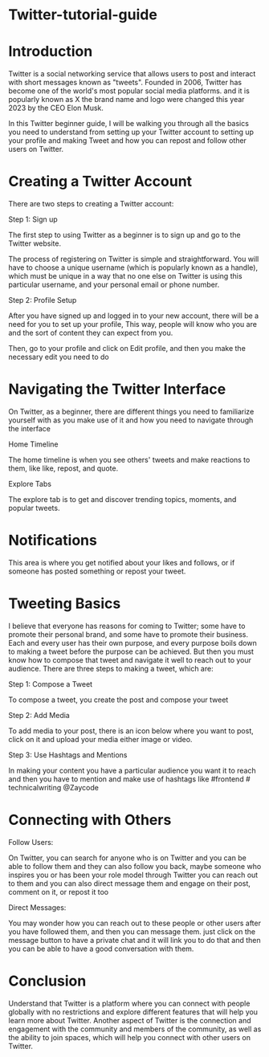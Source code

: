 # Twitter-tutorial-guide
# Introduction

Twitter is a social networking service that allows users to post and interact with short messages known as "tweets". Founded in 2006, Twitter has become one of the world's most popular social media platforms. and it is popularly known as X the brand name and logo were changed this year 2023 by the CEO Elon Musk.

In this Twitter beginner guide, I will be walking you through all the basics you need to understand from setting up your Twitter account to setting up your profile and making Tweet and how you can repost and follow other users on Twitter.

# Creating a Twitter Account

There are two steps to creating a Twitter account:

Step 1: Sign up

The first step to using Twitter as a beginner is to sign up and go to the Twitter website.

The process of registering on Twitter is simple and straightforward. You will have to choose a unique username (which is popularly known as a handle), which must be unique in a way that no one else on Twitter is using this particular username, and your personal email or phone number.

Step 2: Profile Setup

After you have signed up and logged in to your new account, there will be a need for you to set up your profile, This way, people will know who you are and the sort of content they can expect from you.

Then, go to your profile and click on Edit profile, and then you make the necessary edit you need to do

# Navigating the Twitter Interface

On Twitter, as a beginner, there are different things you need to familiarize yourself with as you make use of it and how you need to navigate through the interface

 Home Timeline

The home timeline is when you see others' tweets and make reactions to them, like like, repost, and quote.

Explore Tabs

The explore tab is to get and discover trending topics, moments, and popular tweets.

# Notifications

This area is where you get notified about your likes and follows, or if someone has posted something or repost your tweet.

# Tweeting Basics

I believe that everyone has reasons for coming to Twitter; some have to promote their personal brand, and some have to promote their business. Each and every user has their own purpose, and every purpose boils down to making a tweet before the purpose can be achieved. But then you must know how to compose that tweet and navigate it well to reach out to your audience. There are three steps to making a tweet, which are:

Step 1: Compose a Tweet

To compose a tweet, you create the post and compose your tweet

Step 2: Add Media

To add media to your post, there is an icon below where you want to post, click on it and upload your media either image or video.

Step 3: Use Hashtags and Mentions

In making your content you have a particular audience you want it to reach and then you have to mention and make use of hashtags like #frontend # technicalwriting @Zaycode 

# Connecting with Others

Follow Users:

On Twitter, you can search for anyone who is on Twitter and you can be able to follow them and they can also follow you back, maybe someone who inspires you or has been your role model through Twitter you can reach out to them and you can also direct message them and engage on their post, comment on it, or repost it too

Direct Messages:

You may wonder how you can reach out to these people or other users after you have followed them, and then you can message them. just click on the message button to have a private chat and it will link you to do that and then you can be able to have a good conversation with them.

# Conclusion

Understand that Twitter is a platform where you can connect with people globally with no restrictions and explore different features that will help you learn more about Twitter. Another aspect of Twitter is the connection and engagement with the community and members of the community, as well as the ability to join spaces, which will help you connect with other users on Twitter.
